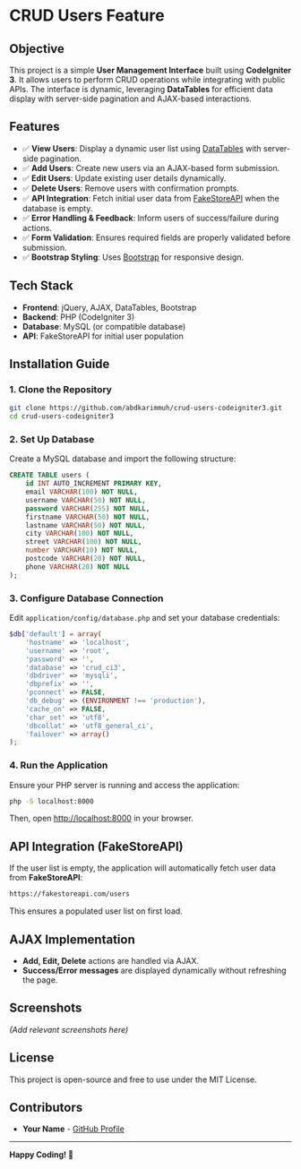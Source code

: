# CRUD Users Feature

## Objective
This project is a simple **User Management Interface** built using **CodeIgniter 3**. It allows users to perform CRUD operations while integrating with public APIs. The interface is dynamic, leveraging **DataTables** for efficient data display with server-side pagination and AJAX-based interactions.

## Features
- ✅ **View Users**: Display a dynamic user list using [DataTables](https://datatables.net) with server-side pagination.
- ✅ **Add Users**: Create new users via an AJAX-based form submission.
- ✅ **Edit Users**: Update existing user details dynamically.
- ✅ **Delete Users**: Remove users with confirmation prompts.
- ✅ **API Integration**: Fetch initial user data from [FakeStoreAPI](https://fakestoreapi.com/users) when the database is empty.
- ✅ **Error Handling & Feedback**: Inform users of success/failure during actions.
- ✅ **Form Validation**: Ensures required fields are properly validated before submission.
- ✅ **Bootstrap Styling**: Uses [Bootstrap](https://getbootstrap.com) for responsive design.

## Tech Stack
- **Frontend**: jQuery, AJAX, DataTables, Bootstrap
- **Backend**: PHP (CodeIgniter 3)
- **Database**: MySQL (or compatible database)
- **API**: FakeStoreAPI for initial user population

## Installation Guide
### 1. Clone the Repository
```sh
git clone https://github.com/abdkarimmuh/crud-users-codeigniter3.git
cd crud-users-codeigniter3
```

### 2. Set Up Database
Create a MySQL database and import the following structure:
```sql
CREATE TABLE users (
    id INT AUTO_INCREMENT PRIMARY KEY,
    email VARCHAR(100) NOT NULL,
    username VARCHAR(50) NOT NULL,
    password VARCHAR(255) NOT NULL,
    firstname VARCHAR(50) NOT NULL,
    lastname VARCHAR(50) NOT NULL,
    city VARCHAR(100) NOT NULL,
    street VARCHAR(100) NOT NULL,
    number VARCHAR(10) NOT NULL,
    postcode VARCHAR(20) NOT NULL,
    phone VARCHAR(20) NOT NULL
);
```

### 3. Configure Database Connection
Edit `application/config/database.php` and set your database credentials:
```php
$db['default'] = array(
    'hostname' => 'localhost',
    'username' => 'root',
    'password' => '',
    'database' => 'crud_ci3',
    'dbdriver' => 'mysqli',
    'dbprefix' => '',
    'pconnect' => FALSE,
    'db_debug' => (ENVIRONMENT !== 'production'),
    'cache_on' => FALSE,
    'char_set' => 'utf8',
    'dbcollat' => 'utf8_general_ci',
    'failover' => array()
);
```

### 4. Run the Application
Ensure your PHP server is running and access the application:
```sh
php -S localhost:8000
```
Then, open [http://localhost:8000](http://localhost:8000) in your browser.

## API Integration (FakeStoreAPI)
If the user list is empty, the application will automatically fetch user data from **FakeStoreAPI**:
```sh
https://fakestoreapi.com/users
```
This ensures a populated user list on first load.

## AJAX Implementation
- **Add, Edit, Delete** actions are handled via AJAX.
- **Success/Error messages** are displayed dynamically without refreshing the page.

## Screenshots
*(Add relevant screenshots here)*

## License
This project is open-source and free to use under the MIT License.

## Contributors
- **Your Name** - [GitHub Profile](https://github.com/your-profile)

---
**Happy Coding! 🚀**

